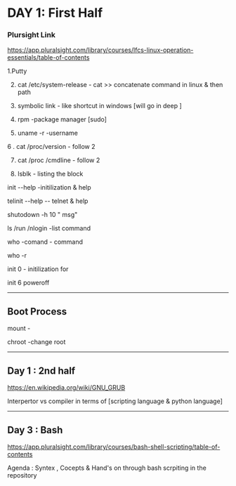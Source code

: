 # DAY 1: First Half

### Plursight Link
<https://app.pluralsight.com/library/courses/lfcs-linux-operation-essentials/table-of-contents>

1.Putty 

2. cat /etc/system-release - cat >> concatenate command in linux & then path 

3. symbolic link - like shortcut in windows [will go in deep ]

4. rpm  -package manager [sudo]

5. uname -r  -username 

6 . cat /proc/version  - follow 2

7. cat /proc /cmdline  - follow 2 

8. lsblk  - listing the block

init --help  -initilization & help 

telinit --help   -- telnet & help 

shutodown -h 10 " msg"


ls /run /nlogin  -list command 


who -comand  - command 


who -r  

init 0      - initilization for 

init 6 poweroff 


----------------------
Boot Process 
----------------------

mount - 

chroot -change root 

--------------------------------------
Day 1 : 2nd half 
--------------------------------------

https://en.wikipedia.org/wiki/GNU_GRUB

Interpertor vs compiler in terms of [scripting language & python language]



--------------------------------------
Day 3 : Bash
--------------------------------------

https://app.pluralsight.com/library/courses/bash-shell-scripting/table-of-contents

Agenda : Syntex , Cocepts & Hand's on through bash scrpiting in the repository
